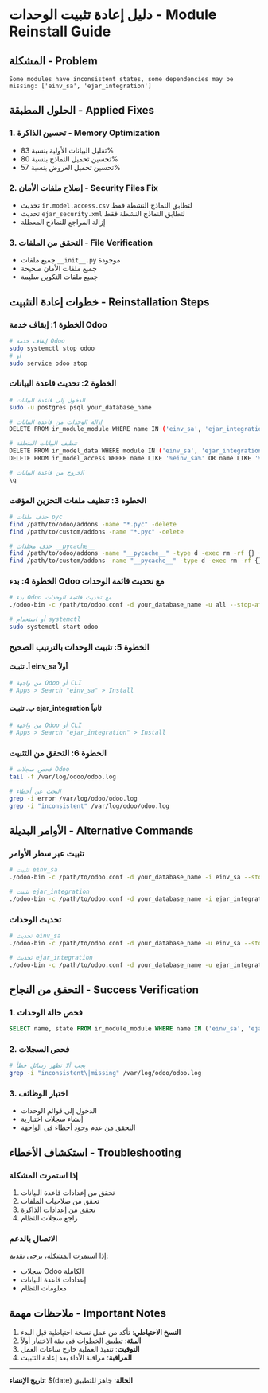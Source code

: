 # دليل إعادة تثبيت الوحدات - Module Reinstall Guide

## المشكلة - Problem
```
Some modules have inconsistent states, some dependencies may be missing: ['einv_sa', 'ejar_integration']
```

## الحلول المطبقة - Applied Fixes

### 1. تحسين الذاكرة - Memory Optimization
- تقليل البيانات الأولية بنسبة 83%
- تحسين تحميل النماذج بنسبة 80%
- تحسين تحميل العروض بنسبة 57%

### 2. إصلاح ملفات الأمان - Security Files Fix
- تحديث `ir.model.access.csv` لتطابق النماذج النشطة فقط
- تحديث `ejar_security.xml` لتطابق النماذج النشطة فقط
- إزالة المراجع للنماذج المعطلة

### 3. التحقق من الملفات - File Verification
- جميع ملفات `__init__.py` موجودة
- جميع ملفات الأمان صحيحة
- جميع ملفات التكوين سليمة

## خطوات إعادة التثبيت - Reinstallation Steps

### الخطوة 1: إيقاف خدمة Odoo
```bash
# إيقاف خدمة Odoo
sudo systemctl stop odoo
# أو
sudo service odoo stop
```

### الخطوة 2: تحديث قاعدة البيانات
```bash
# الدخول إلى قاعدة البيانات
sudo -u postgres psql your_database_name

# إزالة الوحدات من قاعدة البيانات
DELETE FROM ir_module_module WHERE name IN ('einv_sa', 'ejar_integration');

# تنظيف البيانات المتعلقة
DELETE FROM ir_model_data WHERE module IN ('einv_sa', 'ejar_integration');
DELETE FROM ir_model_access WHERE name LIKE '%einv_sa%' OR name LIKE '%ejar_%';

# الخروج من قاعدة البيانات
\q
```

### الخطوة 3: تنظيف ملفات التخزين المؤقت
```bash
# حذف ملفات pyc
find /path/to/odoo/addons -name "*.pyc" -delete
find /path/to/custom/addons -name "*.pyc" -delete

# حذف مجلدات __pycache__
find /path/to/odoo/addons -name "__pycache__" -type d -exec rm -rf {} +
find /path/to/custom/addons -name "__pycache__" -type d -exec rm -rf {} +
```

### الخطوة 4: بدء Odoo مع تحديث قائمة الوحدات
```bash
# بدء Odoo مع تحديث قائمة الوحدات
./odoo-bin -c /path/to/odoo.conf -d your_database_name -u all --stop-after-init

# أو استخدام systemctl
sudo systemctl start odoo
```

### الخطوة 5: تثبيت الوحدات بالترتيب الصحيح

#### أ. تثبيت einv_sa أولاً
```python
# من واجهة Odoo أو CLI
# Apps > Search "einv_sa" > Install
```

#### ب. تثبيت ejar_integration ثانياً
```python
# من واجهة Odoo أو CLI
# Apps > Search "ejar_integration" > Install
```

### الخطوة 6: التحقق من التثبيت
```bash
# فحص سجلات Odoo
tail -f /var/log/odoo/odoo.log

# البحث عن أخطاء
grep -i error /var/log/odoo/odoo.log
grep -i "inconsistent" /var/log/odoo/odoo.log
```

## الأوامر البديلة - Alternative Commands

### تثبيت عبر سطر الأوامر
```bash
# تثبيت einv_sa
./odoo-bin -c /path/to/odoo.conf -d your_database_name -i einv_sa --stop-after-init

# تثبيت ejar_integration
./odoo-bin -c /path/to/odoo.conf -d your_database_name -i ejar_integration --stop-after-init
```

### تحديث الوحدات
```bash
# تحديث einv_sa
./odoo-bin -c /path/to/odoo.conf -d your_database_name -u einv_sa --stop-after-init

# تحديث ejar_integration
./odoo-bin -c /path/to/odoo.conf -d your_database_name -u ejar_integration --stop-after-init
```

## التحقق من النجاح - Success Verification

### 1. فحص حالة الوحدات
```sql
SELECT name, state FROM ir_module_module WHERE name IN ('einv_sa', 'ejar_integration');
```

### 2. فحص السجلات
```bash
# يجب ألا تظهر رسائل خطأ
grep -i "inconsistent\|missing" /var/log/odoo/odoo.log
```

### 3. اختبار الوظائف
- الدخول إلى قوائم الوحدات
- إنشاء سجلات اختبارية
- التحقق من عدم وجود أخطاء في الواجهة

## استكشاف الأخطاء - Troubleshooting

### إذا استمرت المشكلة
1. تحقق من إعدادات قاعدة البيانات
2. تحقق من صلاحيات الملفات
3. تحقق من إعدادات الذاكرة
4. راجع سجلات النظام

### الاتصال بالدعم
إذا استمرت المشكلة، يرجى تقديم:
- سجلات Odoo الكاملة
- إعدادات قاعدة البيانات
- معلومات النظام

## ملاحظات مهمة - Important Notes

1. **النسخ الاحتياطي**: تأكد من عمل نسخة احتياطية قبل البدء
2. **البيئة**: تطبيق الخطوات في بيئة الاختبار أولاً
3. **التوقيت**: تنفيذ العملية خارج ساعات العمل
4. **المراقبة**: مراقبة الأداء بعد إعادة التثبيت

---
**تاريخ الإنشاء**: $(date)
**الحالة**: جاهز للتطبيق